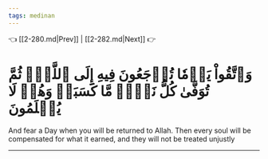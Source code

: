 ```yaml
---
tags: medinan
---
```


👈 [[2-280.md|Prev]] | [[2-282.md|Next]] 👉

# وَٱتَّقُواْ يَوۡمٗا تُرۡجَعُونَ فِيهِ إِلَى ٱللَّهِۖ ثُمَّ تُوَفَّىٰ كُلُّ نَفۡسٖ مَّا كَسَبَتۡ وَهُمۡ لَا يُظۡلَمُونَ

And fear a Day when you will be returned to Allah. Then every soul will be compensated for what it earned, and they will not be treated unjustly

---

